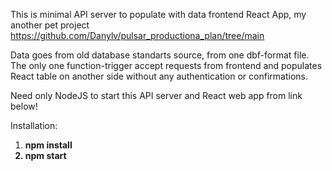 This is minimal API server to populate with data frontend React App, my another pet project https://github.com/Danylv/pulsar_productiona_plan/tree/main

Data goes from old database standarts source, from one dbf-format file. The only one funсtion-trigger accept requests from frontend and populates React table on another side without any authentication or confirmations.

Need only NodeJS to start this API server and React web app from link below!

Installation:
1. <b>npm install<b>
2. <b>npm start<b>
